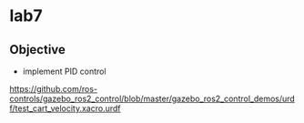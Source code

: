 # lab7
## Objective
- implement PID control

https://github.com/ros-controls/gazebo_ros2_control/blob/master/gazebo_ros2_control_demos/urdf/test_cart_velocity.xacro.urdf

